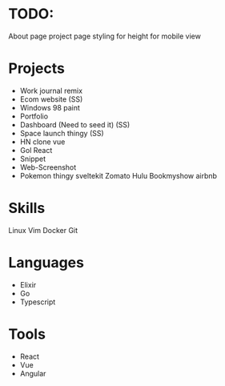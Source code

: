 # TODO:

About page
project page
styling for height for mobile view

# Projects

- Work journal remix
- Ecom website (SS)
- Windows 98 paint
- Portfolio
- Dashboard (Need to seed it) (SS)
- Space launch thingy (SS)
- HN clone vue
- Gol React
- Snippet
- Web-Screenshot
- Pokemon thingy sveltekit
  Zomato
  Hulu
  Bookmyshow
  airbnb

# Skills

Linux
Vim
Docker
Git

# Languages

- Elixir
- Go
- Typescript

# Tools

- React
- Vue
- Angular
